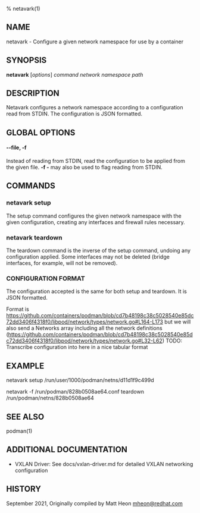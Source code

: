 % netavark(1)
 
## NAME
netavark - Configure a given network namespace for use by a container
 
## SYNOPSIS
**netavark** [*options*] *command* *network namespace path*
 
## DESCRIPTION
Netavark configures a network namespace according to a configuration read from STDIN. The configuration is JSON formatted.

## GLOBAL OPTIONS
#### **--file**, **-f**
 
Instead of reading from STDIN, read the configuration to be applied from the given file. **-f -** may also be used to flag reading from STDIN.

## COMMANDS

### netavark setup

The setup command configures the given network namespace with the given configuration, creating any interfaces and firewall rules necessary.

### netavark teardown

The teardown command is the inverse of the setup command, undoing any configuration applied. Some interfaces may not be deleted (bridge interfaces, for example, will not be removed). 

### CONFIGURATION FORMAT

The configuration accepted is the same for both setup and teardown. It is JSON formatted.

Format is https://github.com/containers/podman/blob/cd7b48198c38c5028540e85dc72dd3406f4318f0/libpod/network/types/network.go#L164-L173 but we will also send a Networks array including all the network definitions (https://github.com/containers/podman/blob/cd7b48198c38c5028540e85dc72dd3406f4318f0/libpod/network/types/network.go#L32-L62)
TODO: Transcribe configuration into here in a nice tabular format

## EXAMPLE
 
netavark setup /run/user/1000/podman/netns/d11d1f9c499d

netavark -f /run/podman/828b0508ae64.conf teardown /run/podman/netns/828b0508ae64
 
## SEE ALSO
podman(1)

## ADDITIONAL DOCUMENTATION
- VXLAN Driver: See docs/vxlan-driver.md for detailed VXLAN networking configuration
 
## HISTORY
September 2021, Originally compiled by Matt Heon <mheon@redhat.com>

